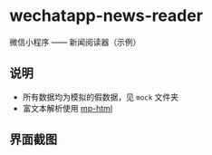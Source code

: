 # wechatapp-news-reader
微信小程序 —— 新闻阅读器（示例）

## 说明

- 所有数据均为模拟的假数据，见 `mock` 文件夹
- 富文本解析使用 [mp-html](https://github.com/jin-yufeng/mp-html)

## 界面截图
